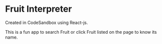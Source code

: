 # Fruit Interpreter
Created in CodeSandbox using React-js.

This is a fun app to search Fruit or click Fruit listed on the page to know its name.
